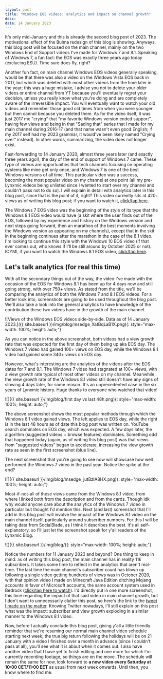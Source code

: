```yaml
---
layout: post
title: "Windows EOS videos: analytics and impact on channel growth"
desc:
date: 14 January 2023
---
```

It's only mid-January and this is already the second blog post of 2023. The motivational effect of the Bulma redesign of this blog is showing. Anyways, this blog post will be focused on the main channel, mainly on the two Windows End of Support videos I've made for Windows 7 and 8.1. Speaking of Windows 7, a fun fact: the EOS was exactly three years ago today (exclucing ESU). Time sure does fly, right?

Another fun fact, on main channel Windows EOS videos generally speaking, would be that there was also a video on the Windows Vista EOS back in 2017, but which was deleted with most other videos from the time later in the year; this was a huge mistake, I advise you not to delete your older videos or entire channel from YT because you'll eventually regret your decision, unless you really know what you're doing and are completely aware of the irreversible impact. You will eventually want to watch your old videos and remember those good old times from when you were younger but then cannot because you deleted them. As for the video itself, it was just 2017 me "crying" that "my favorite Windows version ended support", having few views and being in that "Sading that" series that I made for my main channel during 2016-17 (and that name wasn't even good English; if my 2017 self had my 2023 grammar, it would've been likely named "Crying over" instead). In other words, summarizing, the video does not longer exist.

Fast-forwarding to 14 January 2020, almost three years later (and exactly three years ago!), the day of the end of support of Windows 7 came. These type of videos are opportunities that tech channels focusing on operating systems like mine get only once, and Windows 7 is one of the best Windows versions of all time. This particular video was a success, becoming the most popular video on my channel at one point (all my pre-Lynxmic videos being unlisted since I wanted to start over my channel and couldn't pass not to do so). I will explain in detail with analytics later in this blog post, since that is the point of it, right? This video currently sits at 420+ views as of writing this blog post; if you want to watch it, [click/tap here][1].

The Windows 7 EOS video was the beginning of the style of its type that the Windows 8.1 EOS video would have (a skit where the user finds out of the EOS, followed by my experience and history on the Windows version and next steps going forward, then an marathon of the best moments involving the Windows version as appearing on my channels), except that in the skit in the beginning continues after the marathon in the case of the 8.1 video. I'm looking to continue this style with the Windows 10 EOS video (if that ever comes out, who knows if I'll be still around by October 2025 or not). ICYMI, if you want to watch the Windows 8.1 EOS video, [click/tap here][2]. 

## Let's talk analytics (for real this time)
With all the secondary things out of the way, the video I've made with the occasion of the EOS for Windows 8.1 has been up for 4 days now and still going strong, with over 750+ views. As stated from the title, we'll be comparing the analytics of both the Windows 7 and 8.1 EOS videos. For a better look into, screenshots are going to be used throughout the blog post. We'll also take a look into the general analytics to have knowledge of the contribution these two videos have in the growth of the main channel.

![Views of the Windows EOS videos side-by-side. Data as of 14 January 2023.]({{ site.baseurl }}/img/blog/msedge_XatBqLaB1X.png){: style="max-width: 100%; height: auto;"}

As you can notice in the above screenshot, both videos had a view growth rate that was expected for the first day of them being up aka EOS day. The Windows 7 video had gained 100+ views on EOS day, while the Windows 8.1 video had gained some 340+ views on EOS day.

However, what's interesting are the analytics of the videos after the EOS dates for 7 and 8.1. The Windows 7 video had stagnated at 100+ views, with a view growth rate typical of most other videos on my channel. Meanwhile, the view growth rate of the Windows 8.1 video still doesn't have any signs of slowing 4 days later, for some reason. It's an unprecedented case in the six years of Lynxmic history. Huge thanks to everyone who watched that video!

![]({{ site.baseurl }}/img/blog/first day vs last 48h.png){: style="max-width: 100%; height: auto;"}

The above screenshot shows the most popular methods through which the Windows 8.1 video gained views. The left applies to EOS day, while the right is in the last 48 hours as of date this blog post was written on. YouTube search dominates on EOS day, which was expected. A few days later, the algorithm (suggested videos + browse features) dominates. Something odd that happened today (again, as of writing this blog post) was that views from "suggested videos" began to accelerate, increasing the view growth rate as seen in the first screenshot (blue line).

The next screenshot that you're going to see now will showcase how well performed the Windows 7 video in the past year. Notice the spike at the end?

![]({{ site.baseurl }}/img/blog/msedge_jutBzIA8HX.png){: style="max-width: 100%; height: auto;"}

Most-if-not-all of these views came from the Windows 8.1 video, from where I linked both from the description and from the cards. Though idk why would anyone care about the analytics of the Windows 7 video in particular but thought I'd mention this. Next (and last) screenshot that I'll add in this blog post will involve the impact of the Windows 8.1 video on the main channel itself, particularly around subscriber numbers. For this I will be taking data from SocialBlade, as I think it describes the best. It's all self-explanatory, so I'll just let the screenshot speak for y'all readers of the Lynxmic Blog.

![]({{ site.baseurl }}/img/blog/){: style="max-width: 100%; height: auto;"}

Notice the numbers for 11 January 2023 and beyond? One thing to keep in mind: as of writing this blog post, the main channel has in reality 116 subscribers. It takes some time to reflect in the analytics that aren't real-time. The last time the main channel's subscriber count has blown up following a single video getting hundreds of views was in October 2020, with that opinion video I made on Minecraft Java Edition ditching Mojang accounts in favor of Microsoft accounts, the same account system used in Bedrock ([click/tap here to watch][3]). I'd directly put in one more screenshot, this time regarding the impact of that said video in main channel growth, but I don't want to unnecessarily clutter this post, so here's the link to the [tweet I made on the matter][4]. Knowing Twitter nowadays, I'll still explain on this post what was the impact: subscriber and view growth exploding in a similar manner to the Windows 8.1 video.

Now, before I actually conclude this blog post, giving y'all a little friendly reminder that we're resuming our normal main channel video schedule starting next week, the true big return following the holidays will be on 21 January with a video I finished over a month in advance (since I couldn't pass at all), you'll see what it is about when it comes out. I also have another video that I have yet to finish editing and one more for which I'm currently recording footage, so things are on the move. The schedule will remain the same for now, look forward to <strong class="has-text-white">a new video every Saturday at 10:00 CET/11:00 EET</strong> as usual from next week onwards. Until then, you know where to find me.

[1]: https://www.youtube.com/watch?v=j1OrANdwo80
[2]: https://www.youtube.com/watch?v=5tFlkKDBZdw
[3]: https://www.youtube.com/watch?v=O5h04HCSQ34
[4]: https://twitter.com/Lynxmic/status/1321548599898066944
[5]: https://www.youtube.com/watch?v=0nw_kjmjELs